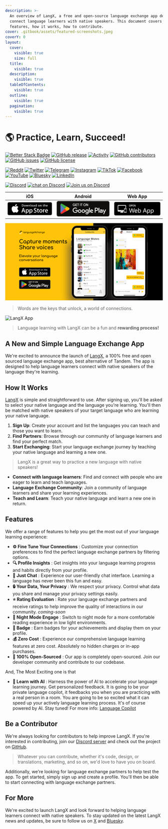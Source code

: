 ```yaml
---
description: >-
  An overview of LangX, a free and open-source language exchange app designed to
  connect language learners with native speakers. This document covers the app's
  features, how it works, how to contribute.
cover: .gitbook/assets/featured-screenshots.jpeg
coverY: 0
layout:
  cover:
    visible: true
    size: full
  title:
    visible: true
  description:
    visible: true
  tableOfContents:
    visible: true
  outline:
    visible: true
  pagination:
    visible: true
---
```


# 🌎 Practice, Learn, Succeed!

[![Better Stack Badge](https://uptime.betterstack.com/status-badges/v1/monitor/vrew.svg)](https://status.langx.io/) [![GitHub release](https://img.shields.io/github/release/langx/langx.svg)](https://github.com/langx/langx/releases) [![Activity](https://img.shields.io/github/commit-activity/m/langx/langx)](https://github.com/badges/langx/langx) [![GitHub contributors](https://img.shields.io/github/contributors/langx/langx.svg)](https://github.com/langx/langx/graphs/contributors) [![GitHub issues](https://img.shields.io/github/issues/langx/langx.svg)](https://github.com/langx/langx/issues) [![GitHub license](https://img.shields.io/github/license/langx/langx.svg)](https://github.com/langx/langx/blob/main/LICENSE)

[![Reddit](https://img.shields.io/badge/-Reddit-FF5700?style=flat\&logo=reddit\&logoColor=white)](https://reddit.com/r/langx) [![Twitter](https://img.shields.io/badge/-Twitter-1DA1F2?style=flat\&logo=twitter\&logoColor=white)](https://x.com/languageXapp) [![Telegram](https://img.shields.io/badge/-Telegram-2CA5E0?style=flat\&logo=telegram\&logoColor=white)](https://t.me/langxapp) [![Instagram](https://img.shields.io/badge/-Instagram-E4405F?style=flat\&logo=instagram\&logoColor=white)](https://instagram.com/langxapp) [![TikTok](https://img.shields.io/badge/-TikTok-000000?style=flat\&logo=tiktok\&logoColor=white)](https://tiktok.com/@langxapp) [![Facebook](https://img.shields.io/badge/-Facebook-1877F2?style=flat\&logo=facebook\&logoColor=white)](https://www.facebook.com/langxapp) [![YouTube](https://img.shields.io/badge/-YouTube-FF0000?style=flat\&logo=youtube\&logoColor=white)](https://www.youtube.com/@langxapp) [![Bluesky](https://img.shields.io/badge/-Bluesky-1DA1F2?style=flat\&logo=bluesky\&logoColor=white)](https://bsky.app/profile/langx.io) [![LinkedIn](https://img.shields.io/badge/-LinkedIn-0077B5?style=flat\&logo=linkedin\&logoColor=white)](https://www.linkedin.com/products/new-chapter-technology-limited-liability-company-languagexchange-practice-learn-succeed/)

[![Discord](https://img.shields.io/badge/-Discord-5865F2?style=flat\&logo=discord\&logoColor=white)](https://discord.com/invite/2D3jW2YDgS) [![chat on Discord](https://img.shields.io/discord/1211339989967970375?logo=discord)](https://discord.com/invite/2D3jW2YDgS) [![Join us on Discord](https://dcbadge.vercel.app/api/server/2D3jW2YDgS?style=flat)](https://discord.com/invite/2D3jW2YDgS)

|                                           iOS                                           |                                                      Android                                                      |                        Web App                       |
| :-------------------------------------------------------------------------------------: | :---------------------------------------------------------------------------------------------------------------: | :--------------------------------------------------: |
| [![](.gitbook/assets/ios.png)](https://apps.apple.com/app/languagexchange/id6474187141) | [![](.gitbook/assets/android.png)](https://play.google.com/store/apps/details?id=tech.newchapter.languageXchange) | [![](.gitbook/assets/pwa.png)](https://app.langx.io) |

![Start Today Practice, Learn, Succeed with Langx](.gitbook/assets/featured-image.png)

> Words are the keys that unlock, a world of connections.

![LangX App](.gitbook/assets/homepage-app.gif)

> Language learning with LangX can be a fun and **rewarding process!**

## A New and Simple Language Exchange App

We're excited to announce the launch of [LangX](https://get.langx.io), a 100% free and open sourced language exchange app, best alternative of Tandem. The app is designed to help language learners connect with native speakers of the language they're learning.

## How It Works

[LangX](https://get.langx.io) is simple and straightforward to use. After signing up, you'll be asked to select your native language and the language you're learning. You'll then be matched with native speakers of your target language who are learning your native language.

1. **Sign Up**: Create your account and list the languages you can teach and those you want to learn.
2. **Find Partners**: Browse through our community of language learners and find your perfect match.
3. **Start Exchanging**: Start your language exchange journey by teaching your native language and learning a new one.

> LangX is a great way to practice a new language with native speakers!

* **Connect with language learners**: Find and connect with people who are eager to learn and teach languages.
* **Language Exchange Community**: Join a community of language learners and share your learning experiences.
* **Teach and Learn**: Teach your native language and learn a new one in return.

## Features

We offer a range of features to help you get the most out of your language learning experience:

* **⚙️ Fine Tune Your Connections** : Customize your connection preferences to find the perfect language exchange partners by filtering options.
* **🔍 Profile Insights** : Get insights into your language learning progress and habits directly from your profile.
* **💬 Just Chat** : Experience our user-friendly chat interface. Learning a language has never been this fun and easy.
* **🔒 Your Data, Your Privacy** : We respect your privacy. Control what data you share and manage your privacy settings easily.
* **⭐ Rating Evaluation** : Rate your language exchange partners and receive ratings to help improve the quality of interactions in our community. _coming-soon_
* **🌙 Night Mode Engage** : Switch to night mode for a more comfortable reading experience in low light environments.
* **🏅 Badge** : Earn badges for your achievements and display them on your profile.
* **💰 Zero Cost** : Experience our comprehensive language learning features at zero cost. Absolutely no hidden charges or in-app purchases.
* **📖 100% Open-Sourced** : Our app is completely open-sourced. Join our developer community and contribute to our codebase.

And, The Most Exciting one is that

* **🤖 Learn with AI** : Harness the power of AI to accelerate your language learning journey. Get personalized feedback. It is going to be your private language copilot, it feedbacks you when you are practicing with a real person in a room. You are going to be so excited what it can speed up your actively language learning process. It's of course powered by AI. Stay tuned! For more info:  [Language Copilot](library/language-copilot.md)

## Be a Contributor

We're always looking for contributors to help improve LangX. If you're interested in contributing, join our [Discord server](https://discord.langx.io) and check out the project on [GitHub](https://github.com/langx/langx).

> Whatever you can contribute, whether it's code, design, or translations, marketing, and so on, we'd love to have you on board.

Additionally, we're looking for language exchange partners to help test the app. To get started, simply sign up and create a profile. You'll then be able to start connecting with language exchange partners.

## For More

We're excited to launch LangX and look forward to helping language learners connect with native speakers. To stay updated on the latest LangX news and updates, be sure to follow us on [X](https://x.com/langx\_app) and [Bluesky](https://bsky.app/profile/langx.io).
